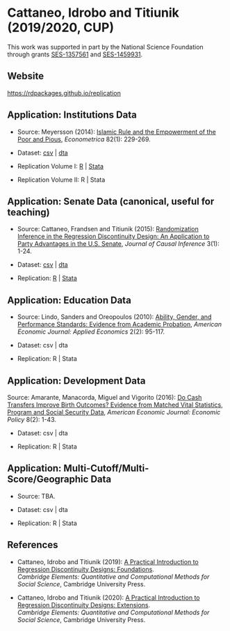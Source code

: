 # Cattaneo, Idrobo and Titiunik (2019/2020, CUP)

This work was supported in part by the National Science Foundation through grants [SES-1357561](https://www.nsf.gov/awardsearch/showAward?AWD_ID=1357561) and [SES-1459931](https://www.nsf.gov/awardsearch/showAward?AWD_ID=1459931).

## Website

https://rdpackages.github.io/replication

## Application: Institutions Data

- Source: Meyersson (2014): [Islamic Rule and the Empowerment of the Poor and Pious](https://doi.org/10.3982/ecta9878), _Econometrica_ 82(1): 229-269.

- Dataset: [csv](CIT_2019_Cambridge_polecon.csv) | [dta](CIT_2019_Cambridge_polecon.dta)

- Replication Volume I: [R](CIT_2019_Cambridge_polecon-Vol1.R) | [Stata](CIT_2019_Cambridge_polecon-Vol1.do)

- Replication Volume II: R | Stata

## Application: Senate Data (canonical, useful for teaching)

- Source: Cattaneo, Frandsen and Titiunik (2015): [Randomization Inference in the Regression Discontinuity Design: An Application to Party Advantages in the U.S. Senate](https://rdpackages.github.io/references/Cattaneo-Frandsen-Titiunik_2015_JCI.pdf), _Journal of Causal Inference_ 3(1): 1-24.

- Dataset: [csv](CIT_2019_Cambridge_senate.csv) | [dta](CIT_2019_Cambridge_senate.dta)

- Replication: [R](CIT_2019_Cambridge_senate.R) | [Stata](CIT_2019_Cambridge_senate.do)

## Application: Education Data

- Source: Lindo, Sanders and Oreopoulos (2010): [Ability, Gender, and Performance Standards: Evidence from Academic Probation](https://doi.org/10.1257/app.2.2.95), _American Economic Journal: Applied Economics_ 2(2): 95-117.

- Dataset: csv | dta

- Replication: R | Stata

## Application: Development Data

Source: Amarante, Manacorda, Miguel and Vigorito (2016): [Do Cash Transfers Improve Birth Outcomes? Evidence from Matched Vital Statistics, Program and Social Security Data](https://doi.org/10.1257/pol.20140344), _American Economic Journal: Economic Policy_ 8(2): 1-43.

- Dataset: csv | dta

- Replication: R | Stata

## Application: Multi-Cutoff/Multi-Score/Geographic Data

- Source: TBA.

- Dataset: csv | dta

- Replication: R | Stata

## References

- Cattaneo, Idrobo and Titiunik (2019): [A Practical Introduction to Regression Discontinuity Designs: Foundations](https://rdpackages.github.io/references/Cattaneo-Idrobo-Titiunik_2019_CUP.pdf).<br>
_Cambridge Elements: Quantitative and Computational Methods for Social Science_, Cambridge University Press.

- Cattaneo, Idrobo and Titiunik (2020): [A Practical Introduction to Regression Discontinuity Designs: Extensions](https://rdpackages.github.io/references/Cattaneo-Idrobo-Titiunik_2020_CUP.pdf).<br>
_Cambridge Elements: Quantitative and Computational Methods for Social Science_, Cambridge University Press.

<br><br>
